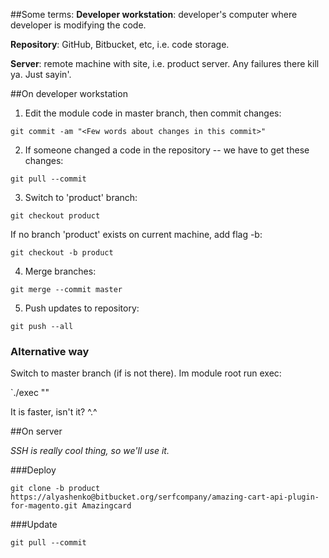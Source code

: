 ##Some terms:
**Developer workstation**: developer's computer where developer is modifying the code.

**Repository**: GitHub, Bitbucket, etc, i.e. code storage.

**Server**: remote machine with site, i.e. product server. Any failures there kill ya. Just sayin'.

##On developer workstation
1) Edit the module code in master branch, then commit changes:

`git commit -am "<Few words about changes in this commit>"`

2) If someone changed a code in the repository -- we have to get these changes:

`git pull --commit`

3) Switch to 'product' branch:

`git checkout product`

If no branch 'product' exists on current machine, add flag -b:

`git checkout -b product`

4) Merge branches:

`git merge --commit master`

5) Push updates to repository:

`git push --all`

### Alternative way

Switch to master branch (if is not there). Im module root run exec:

`./exec "<commit message is here>"

It is faster, isn't it? ^.^

##On server

*SSH is really cool thing, so we'll use it.*

###Deploy

`git clone -b product https://alyashenko@bitbucket.org/serfcompany/amazing-cart-api-plugin-for-magento.git Amazingcard`

###Update

`git pull --commit`
